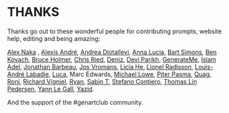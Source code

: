 # THANKS

Thanks go out to these wonderful people for contributing prompts, website help, editing and being amazing:

[Alex Naka](https://www.instagram.com/bb_bygones)
, [Alexis André](https://twitter.com/macTuitui), [Andrea Diotallevi](https://twitter.com/adiotalleviart), [Anna Lucia](https://twitter.com/annaluciacodes), [Bart Simons](https://twitter.com/Unordered__list), [Ben Kovach](https://twitter.com/bendotk), [Bruce Holmer](https://twitter.com/bruceHolmer), [Chris Ried](https://www.twitter.com/generativecoll), [Deniz](https://twitter.com/ojelibalon), [Devi Parikh](https://twitter.com/deviparikh), [GenerateMe](https://twitter.com/generateme_blog), [Islam Adel](https://twitter.com/j_maffe), [Jonathan Barbeau](https://twitter.com/jbarbeau_Art), [Jos Vromans](https://twitter.com/josVromans), [Licia He](https://twitter.com/licia_He/), [Lionel Radisson](https://twitter.com/makIO135/), [Louis-André Labadie](https://twitter.com/lalabadie), [Luca](https://twitter.com/ioan1x), Marc Edwards, [Michael Lowe](https://twitter.com/mrjlowe), [Piter Pasma](https://twitter.com/piterpasma), [Quag](https://www.instagram.com/quagnz), [Roni](https://twitter.com/KaufmanRoni), [Richard Vigniel](https://twitter.com/rvig_art), [Ryan](https://twitter.com/rwstruhl), [Sabin T](https://twitter.com/artbysabin), [Stefano Contiero](https://twitter.com/stefan_contiero), [Thomas Lin Pedersen](https://twitter.com/thomasp85), [Yann Le Gall](https://twitter.com/yann_LeGall), [Yazid](https://twitter.com/yazid). 

And the support of the #genartclub community.

